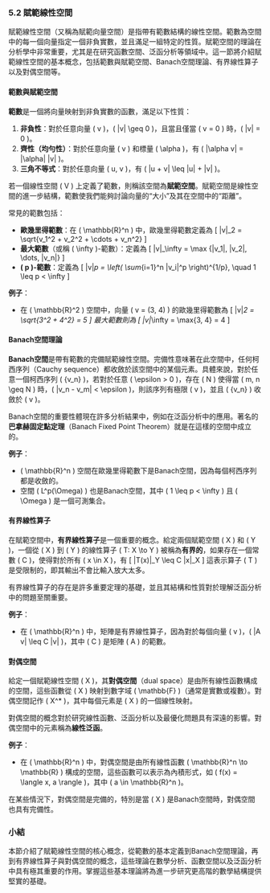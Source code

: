 ### 5.2 賦範線性空間

賦範線性空間（又稱為賦範向量空間）是指帶有範數結構的線性空間。範數為空間中的每一個向量指定一個非負實數，並且滿足一組特定的性質。賦範空間的理論在分析學中非常重要，尤其是在研究函數空間、泛函分析等領域中。這一節將介紹賦範線性空間的基本概念，包括範數與賦範空間、Banach空間理論、有界線性算子以及對偶空間等。

#### 範數與賦範空間

**範數**是一個將向量映射到非負實數的函數，滿足以下性質：
1. **非負性**：對於任意向量 \( v \)，\( \|v\| \geq 0 \)，且當且僅當 \( v = 0 \) 時，\( \|v\| = 0 \)。
2. **齊性（均勻性）**：對於任意向量 \( v \) 和標量 \( \alpha \)，有 \( \|\alpha v\| = |\alpha| \|v\| \)。
3. **三角不等式**：對於任意向量 \( u, v \)，有 \( \|u + v\| \leq \|u\| + \|v\| \)。

若一個線性空間 \( V \) 上定義了範數，則稱該空間為**賦範空間**。賦範空間是線性空間的進一步結構，範數使我們能夠討論向量的“大小”及其在空間中的“距離”。

常見的範數包括：
- **歐幾里得範數**：在 \( \mathbb{R}^n \) 中，歐幾里得範數定義為
  \[
  \|v\|_2 = \sqrt{v_1^2 + v_2^2 + \cdots + v_n^2}
  \]
- **最大範數**（或稱 \( \infty \)-範數）：定義為
  \[
  \|v\|_\infty = \max \{|v_1|, |v_2|, \dots, |v_n|\}
  \]
- **\( p \)-範數**：定義為
  \[
  \|v\|_p = \left( \sum_{i=1}^n |v_i|^p \right)^{1/p}, \quad 1 \leq p < \infty
  \]

**例子**：
- 在 \( \mathbb{R}^2 \) 空間中，向量 \( v = (3, 4) \) 的歐幾里得範數為
  \[
  \|v\|_2 = \sqrt{3^2 + 4^2} = 5
  \]
  最大範數則為
  \[
  \|v\|_\infty = \max\{3, 4\} = 4
  \]

#### Banach空間理論

**Banach空間**是帶有範數的完備賦範線性空間。完備性意味著在此空間中，任何柯西序列（Cauchy sequence）都收斂於該空間中的某個元素。具體來說，對於任意一個柯西序列 \( \{v_n\} \)，若對於任意 \( \epsilon > 0 \)，存在 \( N \) 使得當 \( m, n \geq N \) 時，\( \|v_n - v_m\| < \epsilon \)，則該序列有極限 \( v \)，並且 \( \{v_n\} \) 收斂於 \( v \)。

Banach空間的重要性體現在許多分析結果中，例如在泛函分析中的應用。著名的**巴拿赫固定點定理**（Banach Fixed Point Theorem）就是在這樣的空間中成立的。

**例子**：
- \( \mathbb{R}^n \) 空間在歐幾里得範數下是Banach空間，因為每個柯西序列都是收斂的。
- 空間 \( L^p(\Omega) \) 也是Banach空間，其中 \( 1 \leq p < \infty \) 且 \( \Omega \) 是一個可測集合。

#### 有界線性算子

在賦範空間中，**有界線性算子**是一個重要的概念。給定兩個賦範空間 \( X \) 和 \( Y \)，一個從 \( X \) 到 \( Y \) 的線性算子 \( T: X \to Y \) 被稱為**有界的**，如果存在一個常數 \( C \)，使得對於所有 \( x \in X \)，有
\[
\|T(x)\|_Y \leq C \|x\|_X
\]
這表示算子 \( T \) 是受限制的，即其輸出不會比輸入放大太多。

有界線性算子的存在是許多重要定理的基礎，並且其結構和性質對於理解泛函分析中的問題至關重要。

**例子**：
- 在 \( \mathbb{R}^n \) 中，矩陣是有界線性算子，因為對於每個向量 \( v \)，\( \|A v\| \leq C \|v\| \)，其中 \( C \) 是矩陣 \( A \) 的範數。

#### 對偶空間

給定一個賦範線性空間 \( X \)，其**對偶空間**（dual space）是由所有線性函數構成的空間，這些函數從 \( X \) 映射到數字域 \( \mathbb{F} \)（通常是實數或複數）。對偶空間記作 \( X^* \)，其中每個元素是 \( X \) 的一個線性映射。

對偶空間的概念對於研究線性函數、泛函分析以及最優化問題具有深遠的影響。對偶空間中的元素稱為**線性泛函**。

**例子**：
- 在 \( \mathbb{R}^n \) 中，對偶空間是由所有線性函數 \( \mathbb{R}^n \to \mathbb{R} \) 構成的空間，這些函數可以表示為內積形式，如 \( f(x) = \langle x, a \rangle \)，其中 \( a \in \mathbb{R}^n \)。

在某些情況下，對偶空間是完備的，特別是當 \( X \) 是Banach空間時，對偶空間也具有完備性。

### 小結

本節介紹了賦範線性空間的核心概念，從範數的基本定義到Banach空間理論，再到有界線性算子與對偶空間的概念，這些理論在數學分析、函數空間以及泛函分析中具有極其重要的作用。掌握這些基本理論將為進一步研究更高階的數學結構提供堅實的基礎。